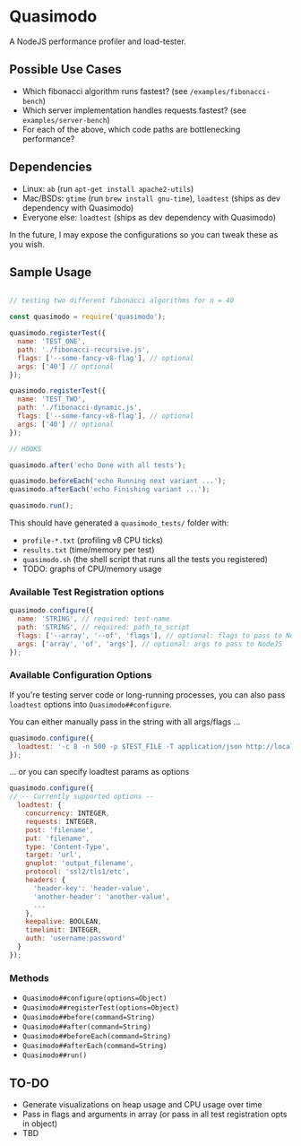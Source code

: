 # Quasimodo

A NodeJS performance profiler and load-tester.

## Possible Use Cases

- Which fibonacci algorithm runs fastest? (see `/examples/fibonacci-bench`)
- Which server implementation handles requests fastest? (see `examples/server-bench`)
- For each of the above, which code paths are bottlenecking performance?

## Dependencies

- Linux: `ab` (run `apt-get install apache2-utils`)
- Mac/BSDs: `gtime` (run `brew install gnu-time`), `loadtest` (ships as dev dependency with Quasimodo)
- Everyone else: `loadtest` (ships as dev dependency with Quasimodo)

In the future, I may expose the configurations so you can tweak these as you wish.

## Sample Usage

```js

// testing two different fibonacci algorithms for n = 40

const quasimodo = require('quasimodo');

quasimodo.registerTest({
  name: 'TEST_ONE',
  path: './fibonacci-recursive.js',
  flags: ['--some-fancy-v8-flag'], // optional
  args: ['40'] // optional
});

quasimodo.registerTest({
  name: 'TEST_TWO',
  path: './fibonacci-dynamic.js',
  flags: ['--some-fancy-v8-flag'], // optional
  args: ['40'] // optional
});

// HOOKS

quasimodo.after('echo Done with all tests');

quasimodo.beforeEach('echo Running next variant ...');
quasimodo.afterEach('echo Finishing variant ...');

quasimodo.run();
```

This should have generated a `quasimodo_tests/` folder with:
- `profile-*.txt` (profiling v8 CPU ticks)
- `results.txt` (time/memory per test)
- `quasimodo.sh` (the shell script that runs all the tests you registered)
- TODO: graphs of CPU/memory usage

### Available Test Registration options

```js
quasimodo.configure({
  name: 'STRING', // required: test-name
  path: 'STRING', // required: path_to_script
  flags: ['--array', '--of', 'flags'], // optional: flags to pass to NodeJS
  args: ['array', 'of', 'args'], // optional: args to pass to NodeJS
});
```

### Available Configuration Options

If you're testing server code or long-running processes, you can also pass `loadtest` options into `Quasimodo##configure`.

You can either manually pass in the string with all args/flags ...
```js
quasimodo.configure({
  loadtest: '-c 8 -n 500 -p $TEST_FILE -T application/json http://localhost:3000/end_point'
});
```

... or you can specify loadtest params as options
```js
quasimodo.configure({
// -- Currently supported options --
  loadtest: {
    concurrency: INTEGER,
    requests: INTEGER,
    post: 'filename',
    put: 'filename',
    type: 'Content-Type',
    target: 'url',
    gnuplot: 'output_filename',
    protocol: 'ssl2/tls1/etc',
    headers: {
      'header-key': 'header-value',
      'another-header': 'another-value',
      ...
    },
    keepalive: BOOLEAN,
    timelimit: INTEGER,
    auth: 'username:password'
  }
});

```

### Methods

- `Quasimodo##configure(options=Object)`
- `Quasimodo##registerTest(options=Object)`
- `Quasimodo##before(command=String)`
- `Quasimodo##after(command=String)`
- `Quasimodo##beforeEach(command=String)`
- `Quasimodo##afterEach(command=String)`
- `Quasimodo##run()`

## TO-DO

- Generate visualizations on heap usage and CPU usage over time
- Pass in flags and arguments in array (or pass in all test registration opts in object)
- TBD
